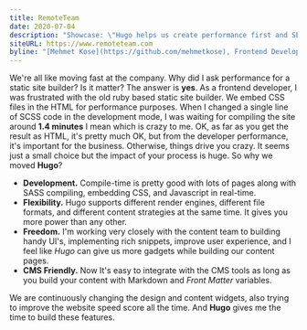 ```yaml
---
title: RemoteTeam
date: 2020-07-04
description: "Showcase: \"Hugo helps us create performance first and SEO friendly web pages\""
siteURL: https://www.remoteteam.com
byline: "[Mehmet Kose](https://github.com/mehmetkose), Frontend Developer"
---
```


We're all like moving fast at the company. Why did I ask performance for a static site builder? Is it matter? The answer is **yes**. As a frontend developer, I was frustrated with the old ruby based static site builder. We embed CSS files in the HTML for performance purposes. When I changed a single line of SCSS code in the development mode, I was waiting for compiling the site around **1.4 minutes** I mean which is crazy to me. OK, as far as you get the result as HTML, it's pretty much OK, but from the developer performance, it's important for the business. Otherwise, things drive you crazy. It seems just a small choice but the impact of your process is huge. So why we moved **Hugo**?

- **Development.** Compile-time is pretty good with lots of pages along with SASS compiling, embedding CSS, and Javascript in real-time.
- **Flexibility.** Hugo supports different render engines, different file formats, and different content strategies at the same time. It gives you more power than any other.
- **Freedom.** I'm working very closely with the content team to building handy UI's, implementing rich snippets, improve user experience, and I feel like *Hugo* can give us more gadgets while building our content pages.
- **CMS Friendly.** Now It's easy to integrate with the CMS tools as long as you build your content with Markdown and *Front Matter* variables. 

We are continuously changing the design and content widgets, also trying to improve the website speed score all the time. And **Hugo** gives me the time to build these features.
